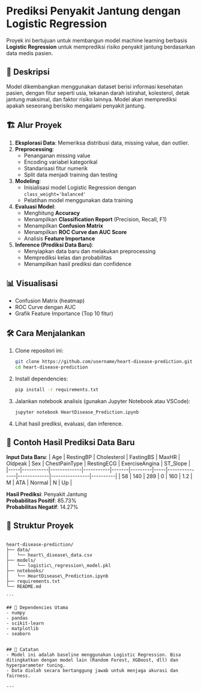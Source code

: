 
# Prediksi Penyakit Jantung dengan Logistic Regression

Proyek ini bertujuan untuk membangun model machine learning berbasis **Logistic Regression** untuk memprediksi risiko penyakit jantung berdasarkan data medis pasien.

## 📖 Deskripsi
Model dikembangkan menggunakan dataset berisi informasi kesehatan pasien, dengan fitur seperti usia, tekanan darah istirahat, kolesterol, detak jantung maksimal, dan faktor risiko lainnya. Model akan memprediksi apakah seseorang berisiko mengalami penyakit jantung.

## 🏗️ Alur Proyek
1. **Eksplorasi Data**: Memeriksa distribusi data, missing value, dan outlier.
2. **Preprocessing**:  
   - Penanganan missing value  
   - Encoding variabel kategorikal  
   - Standarisasi fitur numerik  
   - Split data menjadi training dan testing
3. **Modeling**:  
   - Inisialisasi model Logistic Regression dengan `class_weight='balanced'`  
   - Pelatihan model menggunakan data training
4. **Evaluasi Model**:  
   - Menghitung **Accuracy**  
   - Menampilkan **Classification Report** (Precision, Recall, F1)  
   - Menampilkan **Confusion Matrix**  
   - Menampilkan **ROC Curve dan AUC Score**  
   - Analisis **Feature Importance**
5. **Inference (Prediksi Data Baru)**:  
   - Menyiapkan data baru dan melakukan preprocessing  
   - Memprediksi kelas dan probabilitas  
   - Menampilkan hasil prediksi dan confidence

## 📊 Visualisasi
- Confusion Matrix (heatmap)  
- ROC Curve dengan AUC  
- Grafik Feature Importance (Top 10 fitur)

## 🛠️ Cara Menjalankan
1. Clone repositori ini:
    ```bash
    git clone https://github.com/username/heart-disease-prediction.git
    cd heart-disease-prediction
    ```
2. Install dependencies:
    ```bash
    pip install -r requirements.txt
    ```
3. Jalankan notebook analisis (gunakan Jupyter Notebook atau VSCode):
    ```bash
    jupyter notebook HeartDisease_Prediction.ipynb
    ```
4. Lihat hasil prediksi, evaluasi, dan inference.

## 📝 Contoh Hasil Prediksi Data Baru
**Input Data Baru**:
| Age | RestingBP | Cholesterol | FastingBS | MaxHR | Oldpeak | Sex | ChestPainType | RestingECG | ExerciseAngina | ST_Slope |
|-----|-----------|-------------|-----------|-------|---------|-----|---------------|-------------|----------------|----------|
| 58  | 140       | 289         | 0         | 160   | 1.2     | M   | ATA           | Normal      | N              | Up       |

**Hasil Prediksi**: Penyakit Jantung  
**Probabilitas Positif**: 85.73%  
**Probabilitas Negatif**: 14.27%

## 📂 Struktur Proyek
````

heart-disease-prediction/
├── data/
│   └── heart\_disease\_data.csv
├── models/
│   └── logistic\_regression\_model.pkl
├── notebooks/
│   └── HeartDisease\_Prediction.ipynb
├── requirements.txt
└── README.md

```

## 📌 Dependencies Utama
- numpy
- pandas
- scikit-learn
- matplotlib
- seaborn


## 📢 Catatan
- Model ini adalah baseline menggunakan Logistic Regression. Bisa ditingkatkan dengan model lain (Random Forest, XGBoost, dll) dan hyperparameter tuning.
- Data diolah secara bertanggung jawab untuk menjaga akurasi dan fairness.

---
